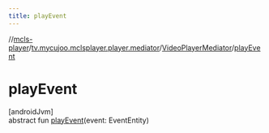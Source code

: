 ```yaml
---
title: playEvent
---
```

//[mcls-player](../../../index.html)/[tv.mycujoo.mclsplayer.player.mediator](../index.html)/[VideoPlayerMediator](index.html)/[playEvent](play-event.html)



# playEvent



[androidJvm]\
abstract fun [playEvent](play-event.html)(event: EventEntity)




